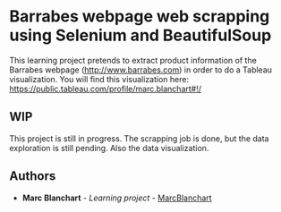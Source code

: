 # Barrabes webpage web scrapping using Selenium and BeautifulSoup

This learning project pretends to extract product information of the Barrabes webpage (http://www.barrabes.com) in order to do a Tableau visualization. 
You will find this visualization here: https://public.tableau.com/profile/marc.blanchart#!/

## WIP

This project is still in progress. The scrapping job is done, but the data exploration is still pending. Also the data visualization. 



## Authors

* **Marc Blanchart** - *Learning project* - [MarcBlanchart](https://github.com/mblanchartf)

